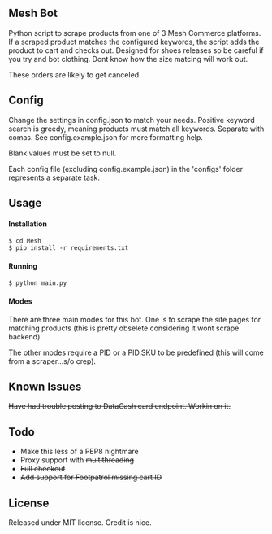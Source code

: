 ## Mesh Bot

Python script to scrape products from one of 3 Mesh Commerce platforms. If a scraped product matches the configured 
keywords, the script adds the product to cart and checks out. Designed for shoes releases so be careful if you try and bot clothing. Dont know how the size matcing will work out.

These orders are likely to get canceled.

## Config

Change the settings in config.json to match your needs. Positive keyword search is greedy, meaning products must match
all keywords. Separate with comas. See config.example.json for more formatting help.

Blank values must be set to null. 

Each config file (excluding config.example.json) in the 'configs' folder represents a separate task. 


## Usage

#### Installation

```
$ cd Mesh
$ pip install -r requirements.txt
```

#### Running

```
$ python main.py
```

#### Modes

There are three main modes for this bot. One is to scrape the site pages for matching products (this is pretty obselete considering it wont scrape backend).

The other modes require a PID or a PID.SKU to be predefined (this will come from a scraper...s/o crep).

## Known Issues

~~Have had trouble posting to DataCash card endpoint. Workin on it.~~

## Todo

* Make this less of a PEP8 nightmare
* Proxy support with ~~multithreading~~
* ~~Full checkout~~
* ~~Add support for Footpatrol missing cart ID~~


## License

Released under MIT license. Credit is nice.